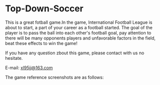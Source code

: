 # Top-Down-Soccer

This is a great fotball game.In the game, International Football League is about to start, a part of your career as a football started.  The goal of the player is to pass the ball into each other's football goal, pay attention to there will be many opponents players and unfavorable factors in the field, beat these effects to win the game!

If you have any question zbout this game, please contact with us no hesitate.

E-mail: xl95jj@163.com

The game reference screenshots are as follows:
